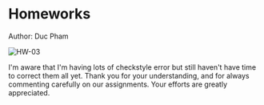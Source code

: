# Homeworks

Author: Duc Pham

![HW-03](https://github.com/chillout20/HW-03/workflows/HW-03/badge.svg)

I'm aware that I'm having lots of checkstyle error but still haven't have time to correct them all yet. Thank you for your understanding, and for always commenting carefully on our assignments. Your efforts are greatly appreciated.

